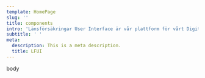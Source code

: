 ```yaml
---
template: HomePage
slug: ''
title: components
intro: 'Länsförsäkringar User Interface är vår plattform för vårt Digitala varumärke. här guidar vi dig kring hur du kommer igång som en copy, UX, AD eller frontend utvecklare hos Länsförsäkringar. Du kan gå in på våra komponenter eller hittar vidare länkar till vår Brand portal Röda rummet.'
subtitle: ' '
meta:
  description: This is a meta description.
  title: LFUI
---
```

body



